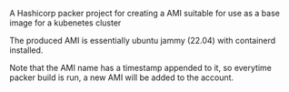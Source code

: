A Hashicorp packer project for creating a AMI suitable for use as
a base image for a kubenetes cluster

The produced AMI is essentially ubuntu jammy (22.04) with containerd installed.

Note that the AMI name has a timestamp appended to it, so everytime packer build is run, a new AMI will be added to the account.


